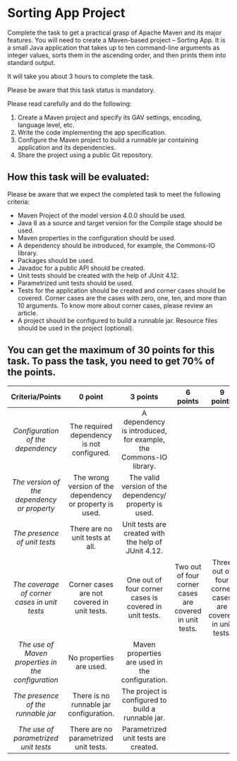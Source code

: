 # Sorting App Project
Complete the task to get a practical grasp of Apache Maven and its major features. You will need to create a Maven-based project – Sorting App. It is a small Java application that takes up to ten command-line arguments as integer values, sorts them in the ascending order, and then prints them into standard output.

It will take you about 3 hours to complete the task.

Please be aware that this task status is mandatory.

Please read carefully and do the following:

1. Create a Maven project and specify its GAV settings, encoding, language level, etc.
2. Write the code implementing the app specification.
3. Configure the Maven project to build a runnable jar containing application and its dependencies.
4. Share the project using a public Git repository.
## How this task will be evaluated:
Please be aware that we expect the completed task to meet the following criteria:

- Maven Project of the model version 4.0.0 should be used.
- Java 8 as a source and target version for the Compile stage should be used.
- Maven properties in the configuration should be used.
- A dependency should be introduced, for example, the Commons-IO library.
- Packages should be used.
- Javadoc for a public API should be created.
- Unit tests should be created with the help of JUnit 4.12.
- Parametrized unit tests should be used.
- Tests for the application should be created and corner cases should be covered. Corner cases are the cases with zero, one, ten, and more than 10 arguments. To know more about corner cases, please review an article.
- A project should be configured to build a runnable jar.
Resource files should be used in the project (optional).

## You can get the maximum of 30 points for this task. To pass the task, you need to get 70% of the points.

|                  Criteria/Points                   |                         0 point                          |                             3 points                             |                        6 points                         |9 points|12 points|
|:--------------------------------------------------:|:--------------------------------------------------------:|:----------------------------------------------------------------:|:-------------------------------------------------------:|:--------------:|:--------------:|
|         *Configuration of the dependency*          |        The required dependency is not configured.        | A dependency is introduced, for example, the Commons-IO library. ||||
|    *The version of the dependency or property*     | The wrong version of the dependency or property is used. |      The valid version of the dependency/ property is used.      ||||
|            *The presence of unit tests*            |             There are no unit tests at all.              |       Unit tests are created with the help of JUnit 4.12.        ||||
|    *The coverage of corner cases in unit tests*    |       Corner cases are not covered in unit tests.        |      One out of four corner cases is covered in unit tests.      | Two out of four corner cases are covered in unit tests. |Three out of four corner cases are covered in unit tests.|All corner cases are covered in unit tests.|
| *The use of Maven properties in the configuration* |                 No properties are used.                  |         Maven properties are used in the configuration.          ||||
|         *The presence of the runnable jar*         |         There is no runnable jar configuration.          |        The project is configured to build a runnable jar.        ||||
|        *The use of parametrized unit tests*        |          There are no parametrized unit tests.           |               Parametrized unit tests are created.               ||||